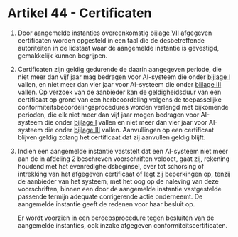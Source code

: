 # Artikel 44 - Certificaten

1. Door aangemelde instanties overeenkomstig [bijlage VII](../../../bijlagen/b7.md) afgegeven certificaten worden opgesteld in een taal die de desbetreffende autoriteiten in de lidstaat waar de aangemelde instantie is gevestigd, gemakkelijk kunnen begrijpen.

2. Certificaten zijn geldig gedurende de daarin aangegeven periode, die niet meer dan vijf jaar mag bedragen voor AI-systeem die onder [bijlage I](../../../bijlagen/b1.md) vallen, en niet meer dan vier jaar voor AI-systeem die onder [bijlage III](../../../bijlagen/b3.md) vallen. Op verzoek van de aanbieder kan de geldigheidsduur van een certificaat op grond van een herbeoordeling volgens de toepasselijke conformiteitsbeoordelingsprocedures worden verlengd met bijkomende perioden, die elk niet meer dan vijf jaar mogen bedragen voor AI-systeem die onder [bijlage I](../../../bijlagen/b1.md) vallen en niet meer dan vier jaar voor AI-systeem die onder [bijlage III](../../../bijlagen/b3.md) vallen. Aanvullingen op een certificaat blijven geldig zolang het certificaat dat zij aanvullen geldig blijft.

3. Indien een aangemelde instantie vaststelt dat een AI-systeem niet meer aan de in afdeling 2 beschreven voorschriften voldoet, gaat zij, rekening houdend met het evenredigheidsbeginsel, over tot schorsing of intrekking van het afgegeven certificaat of legt zij beperkingen op, tenzij de aanbieder van het systeem, met het oog op de naleving van deze voorschriften, binnen een door de aangemelde instantie vastgestelde passende termijn adequate corrigerende actie onderneemt. De aangemelde instantie geeft de redenen voor haar besluit op.

   Er wordt voorzien in een beroepsprocedure tegen besluiten van de aangemelde instanties, ook inzake afgegeven conformiteitscertificaten.
